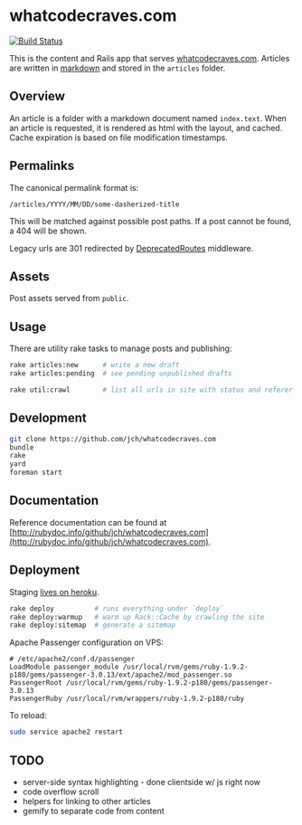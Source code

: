 # whatcodecraves.com

[![Build Status](https://secure.travis-ci.org/jch/whatcodecraves.com.png)](http://travis-ci.org/jch/whatcodecraves.com)

This is the content and Rails app that serves [whatcodecraves.com](http://whatcodecraves.com).
Articles are written in [markdown](http://daringfireball.net/projects/markdown/)
and stored in the `articles` folder.

## Overview

An article is a folder with a markdown document named `index.text`.
When an article is requested, it is rendered as html with the layout, and
cached. Cache expiration is based on file modification timestamps.

## Permalinks

The canonical permalink format is:

`/articles/YYYY/MM/DD/some-dasherized-title`

This will be matched against possible post paths. If a post cannot
be found, a 404 will be shown.

Legacy urls are 301 redirected by [DeprecatedRoutes](docs/DeprecatedRoutes.html)
middleware.

## Assets

Post assets served from `public`.

## Usage

There are utility rake tasks to manage posts and publishing:

```sh
rake articles:new      # write a new draft
rake articles:pending  # see pending unpublished drafts

rake util:crawl        # list all urls in site with status and referer
```

## Development

```sh
git clone https://github.com/jch/whatcodecraves.com
bundle
rake
yard
foreman start
```

## Documentation

Reference documentation can be found at [http://rubydoc.info/github/jch/whatcodecraves.com](http://rubydoc.info/github/jch/whatcodecraves.com).

## Deployment

Staging [lives on heroku](http://whatcodecraves.herokuapp.com).

```sh
rake deploy          # runs everything under `deploy`
rake deploy:warmup   # warm up Rack::Cache by crawling the site
rake deploy:sitemap  # generate a sitemap
```

Apache Passenger configuration on VPS:

```
# /etc/apache2/conf.d/passenger
LoadModule passenger_module /usr/local/rvm/gems/ruby-1.9.2-p180/gems/passenger-3.0.13/ext/apache2/mod_passenger.so
PassengerRoot /usr/local/rvm/gems/ruby-1.9.2-p180/gems/passenger-3.0.13
PassengerRuby /usr/local/rvm/wrappers/ruby-1.9.2-p180/ruby
```

To reload:

```sh
sudo service apache2 restart
```

## TODO

* server-side syntax highlighting - done clientside w/ js right now
* code overflow scroll
* helpers for linking to other articles
* gemify to separate code from content